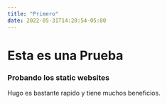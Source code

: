 ```yaml
---
title: "Primero"
date: 2022-05-31T14:20:54-05:00
---
```


# Esta es una Prueba

### Probando los static websites

Hugo es bastante rapido y tiene muchos beneficios. 
